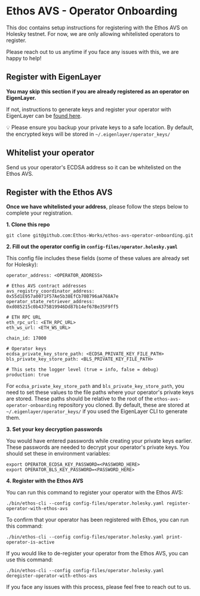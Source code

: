 # Ethos AVS - Operator Onboarding

This doc contains setup instructions for registering with the Ethos AVS on Holesky testnet. For now, we are only allowing whitelisted operators to register.

Please reach out to us anytime if you face any issues with this, we are happy to help!

## Register with EigenLayer

**You may skip this section if you are already registered as an operator on EigenLayer.**

If not, instructions to generate keys and register your operator with EigenLayer can be [found here](https://docs.eigenlayer.xyz/eigenlayer/operator-guides/operator-installation).

💡 Please ensure you backup your private keys to a safe location. By default, the encrypted keys will be stored in `~/.eigenlayer/operator_keys/`

## Whitelist your operator

Send us your operator's ECDSA address so it can be whitelisted on the Ethos AVS.

## Register with the Ethos AVS

**Once we have whitelisted your address**, please follow the steps below to complete your registration.

**1. Clone this repo**
```bash!
git clone git@github.com:Ethos-Works/ethos-avs-operator-onboarding.git
```

**2. Fill out the operator config in `config-files/operator.holesky.yaml`**

This config file includes these fields (some of these values are already set for Holesky):
```bash!
operator_address: <OPERATOR_ADDRESS>

# Ethos AVS contract addresses
avs_registry_coordinator_address: 0x55d1E957a0071F57Ae5b38EfCb70B796aA768A7e
operator_state_retriever_address: 0xd085215c0b4375B19946Dd87b14ef67Be35F9ff5

# ETH RPC URL
eth_rpc_url: <ETH_RPC_URL>
eth_ws_url: <ETH_WS_URL>

chain_id: 17000

# Operator keys
ecdsa_private_key_store_path: <ECDSA_PRIVATE_KEY_FILE_PATH>
bls_private_key_store_path: <BLS_PRIVATE_KEY_FILE_PATH>

# This sets the logger level (true = info, false = debug)
production: true
```

For `ecdsa_private_key_store_path` and `bls_private_key_store_path`, you need to set these values to the file paths where your operator's private keys are stored. These paths should be relative to the root of the `ethos-avs-operator-onboarding` repository you cloned. By default, these are stored at `~/.eigenlayer/operator_keys/` if you used the EigenLayer CLI to generate them.

**3. Set your key decryption passwords**

You would have entered passwords while creating your private keys earlier. These passwords are needed to decrypt your operator's private keys. You should set these in environment variables:
```bash!
export OPERATOR_ECDSA_KEY_PASSWORD=<PASSWORD_HERE>
export OPERATOR_BLS_KEY_PASSWORD=<PASSWORD_HERE>
```

**4. Register with the Ethos AVS**

You can run this command to register your operator with the Ethos AVS:
```bash!
./bin/ethos-cli --config config-files/operator.holesky.yaml register-operator-with-ethos-avs
```

To confirm that your operator has been registered with Ethos, you can run this command:
```bash!
./bin/ethos-cli --config config-files/operator.holesky.yaml print-operator-is-active
```

If you would like to de-register your operator from the Ethos AVS, you can use this command:
```bash!
./bin/ethos-cli --config config-files/operator.holesky.yaml deregister-operator-with-ethos-avs
```

If you face any issues with this process, please feel free to reach out to us.
